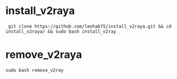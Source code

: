 # install_v2raya 

```
 git clone https://github.com/leohab75/install_v2raya.git && cd install_v2raya/ && sudo bash install_v2ray
```
# remove_v2raya

```
sudo bash remove_v2ray 
```